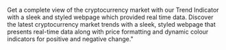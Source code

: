 Get a complete view of the cryptocurrency market with our Trend Indicator with a sleek and styled webpage which provided real time data. Discover the latest cryptocurrency market trends with a sleek, styled webpage that presents real-time data along with price formatting and dynamic colour indicators for positive and negative change."
